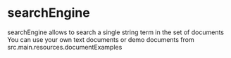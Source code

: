 # searchEngine
searchEngine allows to search a single string term in the set of documents
You can use your own text documents or demo documents from src.main.resources.documentExamples
